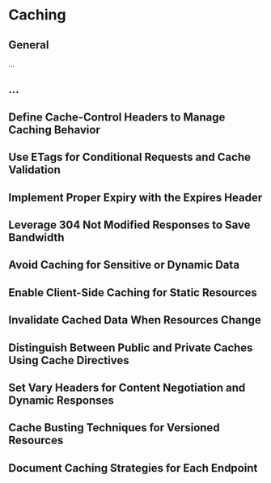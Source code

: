 # Caching


## General

...


## ...


## Define Cache-Control Headers to Manage Caching Behavior

## Use ETags for Conditional Requests and Cache Validation

## Implement Proper Expiry with the Expires Header

## Leverage 304 Not Modified Responses to Save Bandwidth

## Avoid Caching for Sensitive or Dynamic Data

## Enable Client-Side Caching for Static Resources

## Invalidate Cached Data When Resources Change

## Distinguish Between Public and Private Caches Using Cache Directives

## Set Vary Headers for Content Negotiation and Dynamic Responses

## Cache Busting Techniques for Versioned Resources

## Document Caching Strategies for Each Endpoint